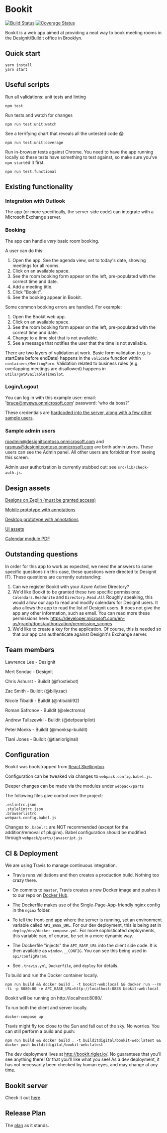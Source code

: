 # Bookit

[![Build Status](https://travis-ci.org/buildit/bookit-web.svg?branch=master)](https://travis-ci.org/buildit/bookit-web) [![Coverage Status](https://coveralls.io/repos/github/buildit/bookit-web/badge.svg?branch=master)](https://coveralls.io/github/buildit/bookit-web?branch=master)

Bookit is a web app aimed at providing a neat way to book meeting rooms in the Designit/Buildit office in Brooklyn.

## Quick start
```
yarn install
yarn start
```

## Useful scripts
Run all validations: unit tests and linting
```
npm test
```

Run tests and watch for changes
```
npm run test:unit:watch
```

See a terrifying chart that reveals all the untested code 😱
```
npm run test:unit:coverage

```

Run in-browser tests against Chrome. You need to have the app running locally so these tests have something to test against, so make sure you've `npm start`ed it first.
```
npm run test:functional
```

## Existing functionality

### Integration with Outlook
The app (or more specifically, the server-side code) can integrate with a Microsoft Exchange server.

### Booking
The app can handle _very_ basic room booking.

A user can do this:
1) Open the app. See the agenda view, set to today's date, showing meetings for all rooms.
2) Click on an available space.
3) See the room booking form appear on the left, pre-populated with the correct time and date.
4) Add a meeting title.
5) Click "Bookit".
6) See the booking appear in Bookit.

Some common booking errors are handled. For example:
1) Open the Bookit web app.
2) Click on an available space.
3) See the room booking form appear on the left, pre-populated with the correct time and date.
4) Change to a time slot that is not available.
5) See a message that notifies the user that the time is not available.

There are two layers of validation at work. Basic form validation (e.g. is startDate before endDate) happens in the `validate` function within `containers/MeetingForm`. Validation related to business rules (e.g. overlapping meetings are disallowed) happens in `utils/getAvailableTimeSlot`.

### Login/Logout
You can log in with this example user:
email: 'bruce@myews.onmicrosoft.com'
password: 'who da boss?'

These credentials are [hardcoded into the server, along with a few other sample users](https://github.com/buildit/bookit-server/blob/master/src/service/stub/StubPasswordStore.ts).

### Sample admin users
roodmin@designitcontoso.onmicrosoft.com and rasmus@designitcontoso.onmicrosoft.com are both admin users. These users can see the Admin panel. All other users are forbidden from seeing this screen.

Admin user authorization is currently stubbed out: see `src/lib/check-auth.js`.

## Design assets
[Designs on Zeplin (must be granted access)](https://app.zeplin.io/project/58d4072283526a2ba8174a28)

[Mobile prototype with annotations](https://invis.io/R4B44OSUC)

[Desktop prototype with annotations](https://invis.io/G7B44PKKY)

[UI assets](https://www.dropbox.com/sh/xqfl0pses67us7s/AABqy11BWMXyKA9EYmwhQei3a?dl=0)

[Calendar module PDF](/docs/CalendarModule.pdf)

## Outstanding questions
In order for this app to work as expected, we need the answers to some specific questions (in this case, these questions were directed to
Designit IT). These questions are currently outstanding:
1) Can we register Bookit with your Azure Active Directory?
2) We'd like Bookit to be granted these two specific permissions: `Calendars.ReadWrite` and `Directory.Read.All`
Roughly speaking, this would allow our app to read and modify calendars for Designit users. It also allows the app to read the list of Designit users. It does not give the app any other information, such as email. You can read more these permissions here: https://developer.microsoft.com/en-us/graph/docs/authorization/permission_scopes
3) We'd like to create a key for the application. Of course, this is needed so that our app can authenticate against Designit's Exchange server.

## Team members
Lawrence Lee - Designit

Mert Sondac - Designit

Chris Ashurst - Buildit (@frostiebot)

Zac Smith - Buildit (@billyzac)

Nicole Tibaldi - Buildit (@ntibaldi92)

Roman Safronov - Buildit (@electroma)

Andrew Tuliszewki - Buildit (@defpearlpilot)

Peter Monks - Buildit (@monksp-buildit)

Tiani Jones - Buildit (@tianioriginal)

## Configuration
Bookit was bootstrapped from [React Skellington](https://github.com/buildit/react-skellington).

Configuration can be tweaked via changes to `webpack.config.babel.js`.

Deeper changes can be made via the modules under `webpack/parts`

The following files give control over the project:
```
.eslintrc.json
.stylelintrc.json
.browserlistrc
webpack.config.babel.js
```

Changes to `.babelrc` are NOT recommended (except for the addition/removal of plugins). Babel configuration should be modified through `webpack/parts/javascript.js`

## CI & Deployment
We are using Travis to manage continuous integration.

- Travis runs validations and then creates a production build. Nothing too crazy there.

- On commits to `master`, Travis creates a new Docker image and pushes it to our repo on [Docker Hub](https://hub.docker.com/search/?isAutomated=0&isOfficial=0&page=1&pullCount=0&q=builditdigital&starCount=0).

- The Dockerfile makes use of the Single-Page-App-friendly nginx config in the `nginx` folder.

- To tell the front-end app where the server is running, set an environment variable called `API_BASE_URL`. For our dev deployment, this is being set in `deploy/dev/docker-compose.yml`. For more sophisticated deployments, this variable can, of course, be set in a more dynamic way.

- The Dockerfile "injects" the `API_BASE_URL` into the client side code. It is then available as `window.__CONFIG`. You can see this being used in `api/configParam`.

- See `.travis.yml`, `Dockerfile`, and `deploy` for details.

To build and run the Docker container locally.
```
npm run build && docker build . -t bookit-web:local && docker run --rm -ti -p 8080:80 -e API_BASE_URL=http://localhost:8888 bookit-web:local
```
Bookit will be running on http://localhost:8080/.

To run both the client and server locally.
```
docker-compose up
```

Travis might fly too close to the Sun and fall out of the sky. No worries. You can still perform a build and push:
```
npm run build && docker build . -t builditdigital/bookit-web:latest && docker push builditdigital/bookit-web:latest
```

The dev deployment lives at http://bookit.riglet.io/. No guarantees that you'll see anything there! Or that you'll like what you see! As a dev deployment, it has not necessarily been checked by human eyes, and may change at any time.

## Bookit server
Check it out [here](https://github.com/buildit/bookit-server).

## Release Plan
The [plan](https://github.com/buildit/bookit-web/wiki) as it stands.
